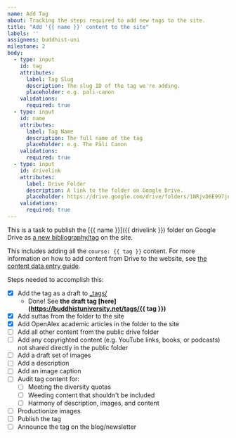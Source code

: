 ```yaml
---
name: Add Tag
about: Tracking the steps required to add new tags to the site.
title: "Add '{{ name }}' content to the site"
labels: ''
assignees: buddhist-uni
milestone: 2
body:
  - type: input
    id: tag
    attributes:
      label: Tag Slug
      description: The slug ID of the tag we're adding.
      placeholder: e.g. pali-canon
    validations:
      required: true
  - type: input
    id: name
    attributes:
      label: Tag Name
      description: The full name of the tag
      placeholder: e.g. The Pāli Canon
    validations:
      required: true
  - type: input
    id: drivelink
    attributes:
      label: Drive Folder
      description: A link to the folder on Google Drive.
      placeholder: https://drive.google.com/drive/folders/1NRjvD6E997jdaRpN5zAqxnaZv0SM-SOv
    validations:
      required: true
---
```


This is a task to publish the [{{ name }}]({{ drivelink }}) folder on Google Drive as [a new bibliography/tag](https://github.com/buddhist-uni/buddhist-uni.github.io/wiki/Adding-new-tags) on the site.

This includes adding all the `course: {{ tag }}` content.
 For more information on how to add content from Drive to the website, see [the content data entry guide](https://github.com/buddhist-uni/buddhist-uni.github.io/wiki/Adding-items-to-the-library).

Steps needed to accomplish this:
  - [x] Add the tag as a draft to [_tags/](https://github.com/buddhist-uni/buddhist-uni.github.io/tree/main/_tags)
    - Done! See **the draft tag [here](https://buddhistuniversity.net/tags/{{ tag }})**
  - [x] Add suttas from the folder to the site
  - [x] Add OpenAlex academic articles in the folder to the site
  - [ ] Add all other content from the public drive folder
  - [ ] Add any copyrighted content (e.g. YouTube links, books, or podcasts) not shared directly in the public folder
  - [ ] Add a draft set of images
  - [ ] Add a description
  - [ ] Add an image caption
  - [ ] Audit tag content for:
    - [ ] Meeting the diversity quotas
    - [ ] Weeding content that shouldn't be included
    - [ ] Harmony of description, images, and content
  - [ ] Productionize images
  - [ ] Publish the tag
  - [ ] Announce the tag on the blog/newsletter
